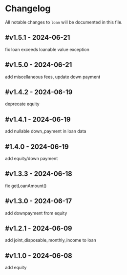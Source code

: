 # Changelog

All notable changes to `loan` will be documented in this file.

## #v1.5.1 - 2024-06-21

fix loan exceeds loanable value exception

## #v1.5.0 - 2024-06-21

add miscellaneous fees, update down payment

## #v1.4.2 - 2024-06-19

deprecate equity

## #v1.4.1 - 2024-06-19

add nullable down_payment in loan data

## #1.4.0 - 2024-06-19

add equity/down payment

## #v1.3.3 - 2024-06-18

fix getLoanAmount()

## #v1.3.0 - 2024-06-17

add downpayment from equity

## #v1.2.1 - 2024-06-09

add joint_disposable_monthly_income to loan

## #v1.1.0 - 2024-06-08

add equity
